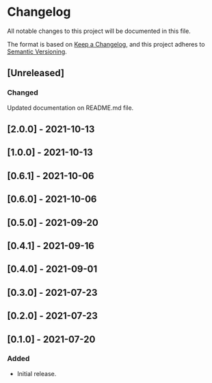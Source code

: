 # Changelog

All notable changes to this project will be documented in this file.

The format is based on [Keep a Changelog](https://keepachangelog.com/en/1.0.0/),
and this project adheres to [Semantic Versioning](https://semver.org/spec/v2.0.0.html).

## [Unreleased]

### Changed
Updated documentation on README.md file.

## [2.0.0] - 2021-10-13

## [1.0.0] - 2021-10-13

## [0.6.1] - 2021-10-06

## [0.6.0] - 2021-10-06

## [0.5.0] - 2021-09-20

## [0.4.1] - 2021-09-16

## [0.4.0] - 2021-09-01

## [0.3.0] - 2021-07-23

## [0.2.0] - 2021-07-23

## [0.1.0] - 2021-07-20

### Added
- Initial release.

